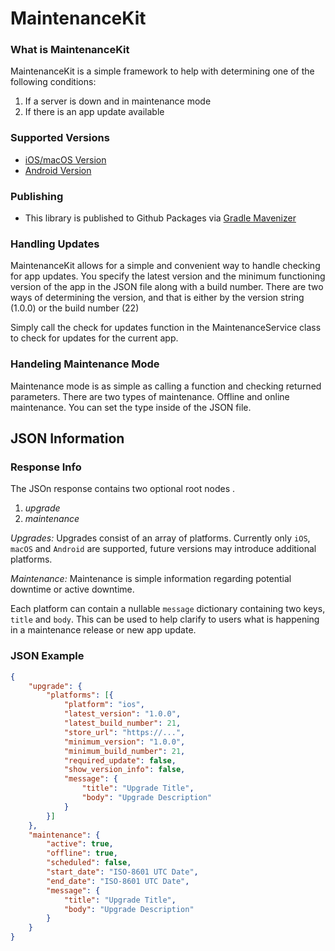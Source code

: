 # MaintenanceKit
### What is MaintenanceKit
MaintenanceKit is a simple framework to help with determining one of the following conditions:
1. If a server is down and in maintenance mode
2. If there is an app update available

### Supported Versions
* [iOS/macOS Version](https://github.com/uptech/maintenancekit)
* [Android Version](https://github.com/uptech/android-maintenance-kit)

### Publishing
- This library is published to Github Packages via [Gradle Mavenizer](https://github.com/chillbrodev/gradle-maven-plugin)

### Handling Updates
MaintenanceKit allows for a simple and convenient way to handle checking for app updates. You specify the latest version and the minimum functioning version of the app in the JSON file along with a build number. There are two ways of determining the version, and that is either by the version string (1.0.0) or the build number (22)

Simply call the check for updates function in the MaintenanceService class to check for updates for the current app.

### Handeling Maintenance Mode
Maintenance mode is as simple as calling a function and checking returned parameters. There are two types of maintenance. Offline and online maintenance. You can set the type inside of the JSON file.

## JSON Information

### Response Info
The JSOn response contains two optional root nodes .
1. *upgrade*
2. *maintenance*

*Upgrades:* Upgrades consist of an array of platforms. Currently only `iOS`, `macOS` and `Android` are supported, future versions may introduce additional platforms.

*Maintenance:* Maintenance is simple information regarding potential downtime or active downtime.

Each platform can contain a nullable `message` dictionary containing two keys, `title` and `body`. This can be used to help clarify to users what is happening in a maintenance release or new app update.

### JSON Example
```json
{
    "upgrade": {
        "platforms": [{
            "platform": "ios",
            "latest_version": "1.0.0",
            "latest_build_number": 21,
            "store_url": "https://...",
            "minimum_version": "1.0.0",
            "minimum_build_number": 21,
            "required_update": false,
            "show_version_info": false,
            "message": {
                "title": "Upgrade Title",
                "body": "Upgrade Description"
            }
        }]
    },
    "maintenance": {
        "active": true,
        "offline": true,
        "scheduled": false,
        "start_date": "ISO-8601 UTC Date",
        "end_date": "ISO-8601 UTC Date",
        "message": {
            "title": "Upgrade Title",
            "body": "Upgrade Description"
        }
    }
}

```